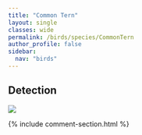 ```yaml
---
title: "Common Tern"
layout: single
classes: wide
permalink: /birds/species/CommonTern
author_profile: false
sidebar:
  nav: "birds"
---
```


<h2>Detection</h2>

<a href="https://beallen.github.io/DevelopmentWebsite/assets/images/birds/CommonTern/det.jpg">
<img src="https://beallen.github.io/DevelopmentWebsite/assets/images/birds/CommonTern/det.jpg">
</a>

{% include comment-section.html %}
